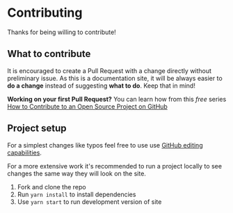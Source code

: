 # Contributing

Thanks for being willing to contribute!

## What to contribute

It is encouraged to create a Pull Request with a change directly without preliminary issue. As this is a documentation site, it will be always easier to **do a change** instead of suggesting **what to do**. Keep that in mind!

**Working on your first Pull Request?** You can learn how from this _free_
series [How to Contribute to an Open Source Project on GitHub][egghead]

## Project setup

For a simplest changes like typos feel free to use use [GitHub editing capabilities](https://help.github.com/en/articles/editing-files-in-your-repository).

For a more extensive work it's recommended to run a project locally to see changes the same way they will look on the site.

1.  Fork and clone the repo
2.  Run `yarn install` to install dependencies
3.  Use `yarn start` to run development version of site

[egghead]:
  https://egghead.io/series/how-to-contribute-to-an-open-source-project-on-github
[pulls]: https://github.com/mobxjs/mobx-react-docz/pulls